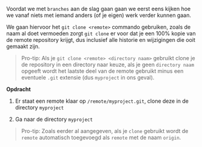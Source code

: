 Voordat we met `branches` aan de slag gaan gaan we eerst eens kijken hoe we vanaf niets met iemand anders (of je eigen) werk verder kunnen gaan. 

We gaan hiervoor het `git clone <remote>` commando gebruiken, zoals de naam al doet vermoeden zorgt `git clone` er voor dat je een 100% kopie van de remote repository krijgt, dus inclusief alle historie en wijzigingen die ooit gemaakt zijn.

> Pro-tip: Als je `git clone <remote> <directory naam>` gebruikt clone je de repository in een directory naar keuze, als je geen `directory naam` opgeeft wordt het laatste deel van de remote gebruikt minus een eventuele `.git` extensie (dus `myproject` in ons geval).

**Opdracht**

1) Er staat een remote klaar op `/remote/myproject.git`, clone deze in de directory `myproject`

2) Ga naar de directory `myproject`

> Pro-tip: Zoals eerder al aangegeven, als je `clone` gebruikt wordt de `remote` automatisch toegevoegd als `remote` met de naam `origin`.